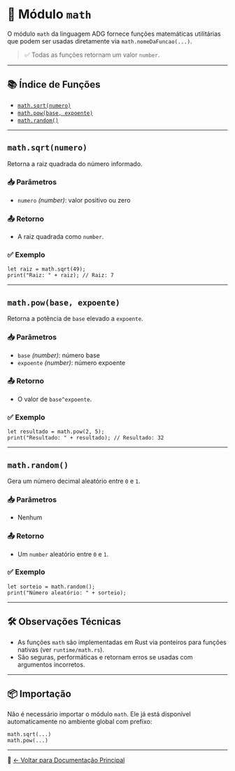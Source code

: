 # 📐 Módulo `math`

O módulo `math` da linguagem ADG fornece funções matemáticas utilitárias que podem ser usadas diretamente via `math.nomeDaFuncao(...)`.

> ✅ Todas as funções retornam um valor `number`.

---

## 📚 Índice de Funções

- [`math.sqrt(numero)`](#mathsqrtnumero)
- [`math.pow(base, expoente)`](#mathpowbase-expoente)
- [`math.random()`](#mathrandom)

---

## `math.sqrt(numero)`

Retorna a raiz quadrada do número informado.

### 📥 Parâmetros
- `numero` *(number)*: valor positivo ou zero

### 📤 Retorno
- A raiz quadrada como `number`.

### ✅ Exemplo
```adg
let raiz = math.sqrt(49);
print("Raiz: " + raiz); // Raiz: 7
```

---

## `math.pow(base, expoente)`

Retorna a potência de `base` elevado a `expoente`.

### 📥 Parâmetros
- `base` *(number)*: número base
- `expoente` *(number)*: número expoente

### 📤 Retorno
- O valor de `base^expoente`.

### ✅ Exemplo
```adg
let resultado = math.pow(2, 5);
print("Resultado: " + resultado); // Resultado: 32
```

---

## `math.random()`

Gera um número decimal aleatório entre `0` e `1`.

### 📥 Parâmetros
- Nenhum

### 📤 Retorno
- Um `number` aleatório entre `0` e `1`.

### ✅ Exemplo
```adg
let sorteio = math.random();
print("Número aleatório: " + sorteio);
```

---

## 🛠️ Observações Técnicas

- As funções `math` são implementadas em Rust via ponteiros para funções nativas (ver `runtime/math.rs`).
- São seguras, performáticas e retornam erros se usadas com argumentos incorretos.

---

## 📦 Importação

Não é necessário importar o módulo `math`. Ele já está disponível automaticamente no ambiente global com prefixo:

```adg
math.sqrt(...)
math.pow(...)
```

---

📁 [← Voltar para Documentação Principal](./docs/README.md)